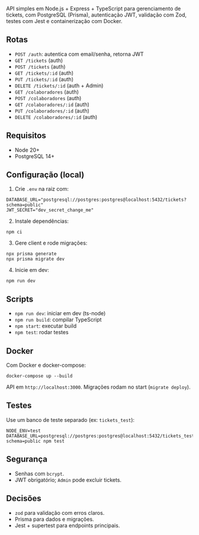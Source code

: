 API simples em Node.js + Express + TypeScript para gerenciamento de tickets, com PostgreSQL (Prisma), autenticação JWT, validação com Zod, testes com Jest e containerização com Docker.

## Rotas
- `POST /auth`: autentica com email/senha, retorna JWT
- `GET /tickets` (auth)
- `POST /tickets` (auth)
- `GET /tickets/:id` (auth)
- `PUT /tickets/:id` (auth)
- `DELETE /tickets/:id` (auth + Admin)
- `GET /colaboradores` (auth)
- `POST /colaboradores` (auth)
- `GET /colaboradores/:id` (auth)
- `PUT /colaboradores/:id` (auth)
- `DELETE /colaboradores/:id` (auth)

## Requisitos
- Node 20+
- PostgreSQL 14+

## Configuração (local)
1. Crie `.env` na raiz com:
```
DATABASE_URL="postgresql://postgres:postgres@localhost:5432/tickets?schema=public"
JWT_SECRET="dev_secret_change_me"
```
2. Instale dependências:
```
npm ci
```
3. Gere client e rode migrações:
```
npx prisma generate
npx prisma migrate dev
```
4. Inicie em dev:
```
npm run dev
```

## Scripts
- `npm run dev`: iniciar em dev (ts-node)
- `npm run build`: compilar TypeScript
- `npm start`: executar build
- `npm test`: rodar testes

## Docker
Com Docker e docker-compose:
```
docker-compose up --build
```
API em `http://localhost:3000`. Migrações rodam no start (`migrate deploy`).

## Testes
Use um banco de teste separado (ex: `tickets_test`):
```
NODE_ENV=test DATABASE_URL=postgresql://postgres:postgres@localhost:5432/tickets_test?schema=public npm test
```

## Segurança
- Senhas com `bcrypt`.
- JWT obrigatório; `Admin` pode excluir tickets.

## Decisões
- `zod` para validação com erros claros.
- Prisma para dados e migrações.
- Jest + supertest para endpoints principais.

